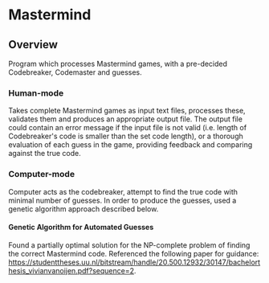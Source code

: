 # Mastermind

## Overview

Program which processes Mastermind games, with a pre-decided Codebreaker, Codemaster and guesses.

### Human-mode

Takes complete Mastermind games as input text files, processes these, validates them and produces an appropriate output file. The output file could contain an error message if the input file is not valid (i.e. length of Codebreaker's code is smaller than the set code length), or a thorough evaluation of each guess in the game, providing feedback and comparing against the true code.


### Computer-mode

Computer acts as the codebreaker, attempt to find the true code with minimal number of guesses. In order to produce the guesses, used a genetic algorithm approach described below.

#### Genetic Algorithm for Automated Guesses

Found a partially optimal solution for the NP-complete problem of finding the correct Mastermind code. Referenced the following paper for guidance: https://studenttheses.uu.nl/bitstream/handle/20.500.12932/30147/bachelorthesis_vivianvanoijen.pdf?sequence=2.
